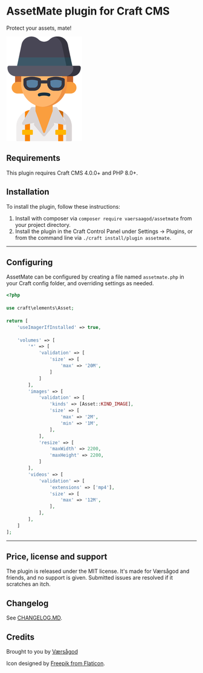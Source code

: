 AssetMate plugin for Craft CMS
===

Protect your assets, mate!
  
![Screenshot](resources/plugin_logo.png)

## Requirements

This plugin requires Craft CMS 4.0.0+ and PHP 8.0+. 

## Installation

To install the plugin, follow these instructions:

1. Install with composer via `composer require vaersaagod/assetmate` from your project directory.
2. Install the plugin in the Craft Control Panel under Settings → Plugins, or from the command line via `./craft install/plugin assetmate`.

---

## Configuring

AssetMate can be configured by creating a file named `assetmate.php` in your Craft config folder, 
and overriding settings as needed. 

```php
<?php

use craft\elements\Asset;

return [
    'useImagerIfInstalled' => true,
    
    'volumes' => [
        '*' => [
            'validation' => [
                'size' => [
                    'max' => '20M',
                ]
            ]
        ],
        'images' => [
            'validation' => [
                'kinds' => [Asset::KIND_IMAGE],
                'size' => [
                    'max' => '2M',
                    'min' => '1M',
                ],
            ],
            'resize' => [
                'maxWidth' => 2200,
                'maxHeight' => 2200,
            ]
        ],
        'videos' => [
            'validation' => [
                'extensions' => ['mp4'],
                'size' => [
                    'max' => '12M',
                ],
            ],
        ],
    ]
];
```


---

## Price, license and support

The plugin is released under the MIT license. It's made for Værsågod and friends, and no support 
is given. Submitted issues are resolved if it scratches an itch. 

## Changelog

See [CHANGELOG.MD](https://raw.githubusercontent.com/vaersaagod/AssetMate/master/CHANGELOG.md).

## Credits

Brought to you by [Værsågod](https://www.vaersaagod.no)

Icon designed by [Freepik from Flaticon](https://www.flaticon.com/authors/freepik).
